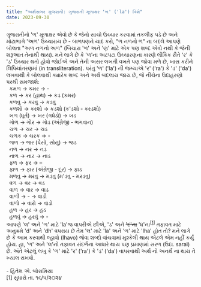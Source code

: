 ```yaml
---
title: "અર્થસભર ગુજરાતી: ગુજરાતી મૂળાક્ષર 'ળ' ('la') વિશે"
date: 2023-09-30
---
```

ગુજરાતીનો 'ળ' મૂળાક્ષર એવો છે કે જેનો સાચો ઉચ્ચાર કરવામાં તકલીફ પડે છે અને મોટાભાગે 'અળ' ઉચ્ચારાય છે - બાળપણને યાદ કરો, "ળ નળનો ળ" ના બદલે આપણે બોલતા "અળ નળનો અળ" (બિચારા 'ળ' અને 'ણ' માટે એક પણ શબ્દ એવો નથી કે જેની શરૂઆત તેનાથી થાય). મને લાગે છે કે 'ળ'ના અટપટા ઉચ્ચારણના કારણે લૌકિક રીતે 'ર' કે 'ડ' ઉચ્ચાર થતો હોવો જોઈએ અને તેની અસર લખતી વખતે પણ જોવા મળે છે, ખાસ કરીને લિપિયાંતરણમાં (in transliteration). પરંતુ 'ળ' ('la') ની જગ્યાએ 'ર' ('ra') કે 'ડ' ('da') લખવાથી કે બોલવાથી ક્યારેક શબ્દ અને અર્થ બદલાય જાય છે, જે નીચેના ઉદાહરણો પરથી સમજાશે:<br>
  &nbsp;&nbsp;કમળ -> કમર -> -<br>
  &nbsp;&nbsp;કળ -> કર (હાથ) ->  કડ (કમર)<br>
  &nbsp;&nbsp;કળવુ -> કરવુ -> કડવુ<br>
  &nbsp;&nbsp;કળશો -> કરશો -> કડશો (ક'ડશો - કરડશો)<br>
  &nbsp;&nbsp;ખળ (ધૂર્ત) -> ખર (ગધેડો) -> ખડ<br>
  &nbsp;&nbsp;ગોળ -> ગોર -> ગોડ (અંગ્રેજી - ભગવાન)<br>
  &nbsp;&nbsp;ચળ -> ચર  -> ચડ<br>
  &nbsp;&nbsp;ચળક -> ચરક -> -<br>
  &nbsp;&nbsp;જળ -> જર (પૈસો, સોનુ) -> જડ<br>
  &nbsp;&nbsp;નળ -> નર -> નડ<br>
  &nbsp;&nbsp;નાળ -> નાર -> નાડ<br>
  &nbsp;&nbsp;ફળ -> ફર -> –<br>
  &nbsp;&nbsp;ફાળ -> ફાર (અંગ્રેજી - દૂર) -> ફાડ<br>
  &nbsp;&nbsp;મળવુ -> મરવુ -> મડવુ (મ'ડવુ - મરડવુ)<br>
  &nbsp;&nbsp;વળ -> વર -> વડ<br>
  &nbsp;&nbsp;વાળ -> વાર  -> વાડ<br>
  &nbsp;&nbsp;વાળી -> -  -> વાડી<br>
  &nbsp;&nbsp;વાળો -> વારો -> વાડો<br>
  &nbsp;&nbsp;હળ -> હર -> હડ<br>
  &nbsp;&nbsp;હળવું -> હરવું  -> -<br>
આપણે 'લ' અને 'ળ' માટે 'la'જ વાપરીએ છીએ, 'ડ' અને ~~'દ'ના~~ 'ધ'ના<sup>[[1](#change)]</sup> તફાવત માટે અનુક્રમે 'd' અને 'dh' વપરાય છે તેમ 'લ' માટે 'la' અને 'ળ' માટે 'lha' હોત તો? મને લાગે છે કે આમ કરવાથી લ્હાવો (lhavo) જેવા શબ્દો વાંચવામાં મુશ્કેલી થાય એટલે એમ નહીં કર્યું હોય. હા, 'ળ' અને 'લ'નો તફાવત સંદર્ભના આધારે થાય પણ પ્રમાણમાં સરળ (ઉદા. saral) છે. અંતે એટલું લખુ કે 'ળ' માટે 'ર' ('ra') કે 'ડ' ('da') વાપરવાથી અર્થ નો અનર્થ ના થાય તે ખ્યાલ રાખવો.<br>
<br>
\- હિતેશ એ. બોસમિયા<br>
<a name="change"></a>[1] સુધારો તા. ૧૬/૫/૨୦૨૪